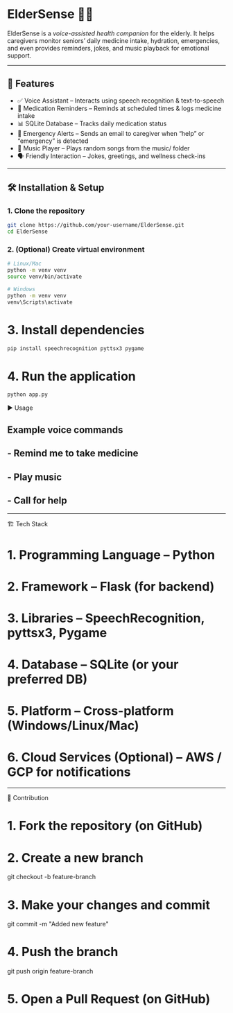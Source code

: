 # ElderSense 🧓🤖

ElderSense is a *voice-assisted health companion* for the elderly. It helps caregivers monitor seniors’ daily medicine intake, hydration, emergencies, and even provides reminders, jokes, and music playback for emotional support.  

---

## 🚀 Features
- ✅ Voice Assistant – Interacts using speech recognition & text-to-speech  
- 💊 Medication Reminders – Reminds at scheduled times & logs medicine intake  
- 📊 SQLite Database – Tracks daily medication status  
- 📧 Emergency Alerts – Sends an email to caregiver when “help” or “emergency” is detected  
- 🎵 Music Player – Plays random songs from the music/ folder  
- 🗣 Friendly Interaction – Jokes, greetings, and wellness check-ins  

---
## 🛠 Installation & Setup

### 1. Clone the repository
```bash
git clone https://github.com/your-username/ElderSense.git
cd ElderSense
```
### 2. (Optional) Create virtual environment
```bash
# Linux/Mac
python -m venv venv
source venv/bin/activate

# Windows
python -m venv venv
venv\Scripts\activate
```
# 3. Install dependencies
```bash
pip install speechrecognition pyttsx3 pygame
```
# 4. Run the application
```bash
python app.py
```
▶ Usage

## Example voice commands
## - Remind me to take medicine
## - Play music
## - Call for help

---

🏗 Tech Stack

# 1. Programming Language – Python
# 2. Framework – Flask (for backend)
# 3. Libraries – SpeechRecognition, pyttsx3, Pygame
# 4. Database – SQLite (or your preferred DB)
# 5. Platform – Cross-platform (Windows/Linux/Mac)
# 6. Cloud Services (Optional) – AWS / GCP for notifications

---

🤝 Contribution

# 1. Fork the repository (on GitHub)

# 2. Create a new branch
git checkout -b feature-branch

# 3. Make your changes and commit
git commit -m "Added new feature"

# 4. Push the branch
git push origin feature-branch

# 5. Open a Pull Request (on GitHub)
